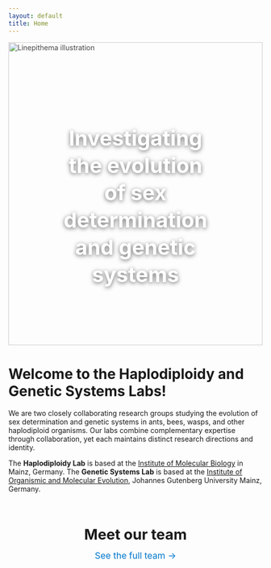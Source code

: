 ```yaml
---
layout: default
title: Home
---
```


<div class="hero-banner">
  <img src="{{ '/assets/images/linepithema.png' | relative_url }}" alt="Linepithema illustration">
  <div class="hero-overlay">
    <h1>Investigating the evolution of sex determination and genetic systems</h1>
  </div>
</div>

# Welcome to the Haplodiploidy and Genetic Systems Labs!

We are two closely collaborating research groups studying the evolution of sex determination and genetic systems in ants, bees, wasps, and other haplodiploid organisms. Our labs combine complementary expertise through collaboration, yet each maintains distinct research directions and identity.

The **Haplodiploidy Lab** is based at the <a href="https://www.imb.de/" target="_blank">Institute of Molecular Biology</a> in Mainz, Germany. The **Genetic Systems Lab** is based at the <a href="https://iome.biology.uni-mainz.de/" target="_blank">Institute of Organismic and Molecular Evolution</a>, Johannes Gutenberg University Mainz, Germany.  

<div class="team-banner">
  <h2>Meet our team</h2>
  <p><a href="{{ '/people.html' | relative_url }}">See the full team →</a></p>
</div>

<style>
.hero-banner {
  position: relative;
  width: 100%;
  height: 55vh;        /* responsive height relative to screen */
  min-height: 300px;   /* don’t get too small */
  max-height: 600px;   /* don’t get too tall */
  overflow: hidden;
  margin-bottom: 2.5rem;
}

.hero-banner img {
  width: 100%;
  height: 100%;
  object-fit: cover;   /* cover container while cropping edges */
  opacity: 0.8;
}

.hero-overlay {
  position: absolute;
  top: 50%;
  left: 50%;
  transform: translate(-50%, -50%);
  text-align: center;
  color: white;
  text-shadow: 0px 2px 8px rgba(0,0,0,0.6);
  padding: 0 1rem; /* prevent text touching edges on small screens */
}

.hero-overlay h1 {
  font-size: 2.6rem;
  margin-bottom: 0.5rem;
  max-width: 700px;   /* keeps text tighter, ~2 lines */
  line-height: 1.3;   /* balanced spacing */
  text-align: center;
  margin-left: auto;
  margin-right: auto;
  word-break: normal;
  white-space: normal;
}


.hero-overlay .tagline {
  font-size: 1.3rem;
  font-weight: 300;
  margin: 0.5rem auto;
  max-width: 800px;
  text-align: center;   /* ensure horizontal centering */
  display: block;       /* keep full control */
}

.hero-overlay .location {
  font-size: 1.1rem;
  font-weight: 400;
  margin-top: 0.5rem;
  color: #f0f0f0;
}

/* Responsive adjustments */
@media (max-width: 768px) {
  .hero-overlay h1 {
    font-size: 2rem;
  }
  .hero-overlay .tagline {
    font-size: 1.1rem;
  }
  .hero-overlay .location {
    font-size: 1rem;
  }
}
  
/* Meet our team */
.team-banner {
  text-align: center;
  margin: 4rem 0;
}
.team-banner h2 {
  font-size: 1.8rem;
  margin-bottom: 0.5rem;
}
.team-banner p a {
  font-size: 1.1rem;
  color: #0077cc;
  text-decoration: none;
}
.team-banner p a:hover {
  text-decoration: underline;
}
</style>
